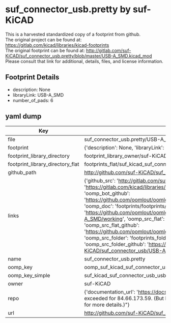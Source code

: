 # suf_connector_usb.pretty by suf-KiCAD  
This is a harvested standardized copy of a footprint from github.  
The original project can be found at:  
https://gitlab.com/kicad/libraries/kicad-footprints  
The original footprint can be found at:
http://gitlab.com/suf-KiCAD/suf_connector_usb.pretty/blob/master/USB-A_SMD.kicad_mod
Please consult that link for additional, details, files, and license information.  
## Footprint Details
* description: None  
* libraryLink: USB-A_SMD  
* number_of_pads: 6  
## yaml dump  
| Key | Value |  
| --- | --- |  
| file | suf_connector_usb.pretty/USB-A_SMD.kicad_mod |  
| footprint | {'description': None, 'libraryLink': 'USB-A_SMD', 'number_of_pads': 6} |  
| footprint_library_directory | footprint_library_owner/suf-KiCAD_suf_connector_usb.pretty |  
| footprint_library_directory_flat | footprints_flat/suf_kicad_suf_connector_usb_usb_a_smd/working |  
| github_path | http://github.com/suf-KiCAD/suf_connector_usb.pretty/blob/master/USB-A_SMD.kicad_mod |  
| links | {'github_src': 'http://gitlab.com/suf-KiCAD/suf_connector_usb.pretty/blob/master/USB-A_SMD.kicad_mod', 'github_src_repo': 'https://gitlab.com/kicad/libraries/kicad-footprints', 'oomp_bot': 'footprints/suf_kicad_suf_connector_usb_usb_a_smd/working', 'oomp_bot_github': 'https://github.com/oomlout/oomlout_oomp_footprint_bot/tree/main/footprints/suf_kicad_suf_connector_usb_usb_a_smd/working', 'oomp_doc': 'footprints/footprints/suf-KiCAD/suf_connector_usb/USB-A_SMD/working/', 'oomp_doc_github': 'https://github.com/oomlout/oomlout_oomp_footprint_doc/tree/main/footprints/footprints/suf-KiCAD/suf_connector_usb/USB-A_SMD/working', 'oomp_src_flat': 'footprints_flat/footprints_flat/suf_kicad_suf_connector_usb_usb_a_smd/working', 'oomp_src_flat_github': 'https://github.com/oomlout/oomlout_oomp_footprint_src/tree/main/footprints_flat/suf_kicad_suf_connector_usb_usb_a_smd/working', 'oomp_src_folder': 'footprints_folder/footprints_folder/suf-KiCAD/suf_connector_usb/USB-A_SMD/working', 'oomp_src_folder_github': 'https://github.com/oomlout/oomlout_oomp_footprint_src/tree/main/footprints_folder/suf-KiCAD/suf_connector_usb/USB-A_SMD/working'} |  
| name | suf_connector_usb.pretty |  
| oomp_key | oomp_suf_kicad_suf_connector_usb_usb_a_smd |  
| oomp_key_simple | suf_kicad_suf_connector_usb_usb_a_smd |  
| owner | suf-KiCAD |  
| repo | {'documentation_url': 'https://docs.github.com/rest/overview/resources-in-the-rest-api#rate-limiting', 'message': "API rate limit exceeded for 84.66.173.59. (But here's the good news: Authenticated requests get a higher rate limit. Check out the documentation for more details.)"} |  
| url | http://github.com/suf-KiCAD/suf_connector_usb.pretty |  

